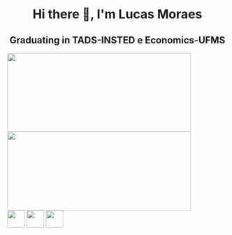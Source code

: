 <h1 align='center'>Hi there 👋, I'm Lucas Moraes </h1> 

<h2 align='center'>Graduating in TADS-INSTED e Economics-UFMS</h2>


<div>
  <a href="https://github.com/Sirlucas110"></a>
  <img height='180px' width='420px' src='https://github-readme-stats.vercel.app/api?username=Sirlucas110&theme=tokyonight&show_icons=true&hide_border=true&count_private=true'>
  <img height='180px' width='420px' src='https://github-readme-stats.vercel.app/api/top-langs/?username=Sirlucas110&theme=tokyonight&show_icons=true&hide_border=true&layout=compact'>
</div>

<div style='display: inline-block'>
  <img align='center height='30' width='40' src="https://cdn.jsdelivr.net/gh/devicons/devicon/icons/html5/html5-original.svg" />
  <img align='center height='30' width='40' src="https://cdn.jsdelivr.net/gh/devicons/devicon/icons/css3/css3-original.svg" />
  <img align='center height='30' width='40' src="https://cdn.jsdelivr.net/gh/devicons/devicon/icons/javascript/javascript-original.svg" />
            
              
          
  
</div>
